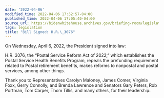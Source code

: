 ```yaml
---
date: '2022-04-06'
modified_time: 2022-04-06 17:52:57-04:00
published_time: 2022-04-06 17:05:40-04:00
source_url: https://bidenwhitehouse.archives.gov/briefing-room/legislation/2022/04/06/bill-signed-h-r-3076/
tags: legislation
title: "Bill Signed: H.R.\_3076"
---
```

 
On Wednesday, April 6, 2022, the President signed into law:

H.R. 3076, the “Postal Service Reform Act of 2022,” which establishes
the Postal Service Health Benefits Program, repeals the prefunding
requirement related to Postal retirement benefits, makes reforms to
nonpostal and postal services, among other things.

Thank you to Representatives Carolyn Maloney, James Comer, Virginia
Foxx, Gerry Connolly, and Brenda Lawrence and Senators Gary Peters, Rob
Portman, Tom Carper, Thom Tillis, and many others, for their leadership.

